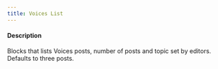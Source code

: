 ```yaml
---
title: Voices List
---
```

#### Description

Blocks that lists Voices posts, number of posts and topic set by editors. Defaults to three posts. 
